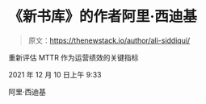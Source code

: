 # 《新书库》的作者阿里·西迪基

> 原文：<https://thenewstack.io/author/ali-siddiqui/>

重新评估 MTTR 作为运营绩效的关键指标

2021 年 12 月 10 日上午 9:33

阿里·西迪基